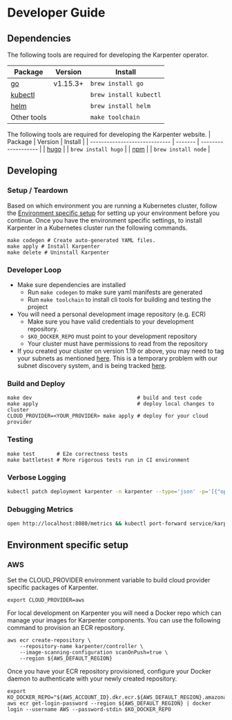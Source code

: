 # Developer Guide

## Dependencies

The following tools are required for developing the Karpenter operator.

| Package                                                            | Version  | Install                |
| ------------------------------------------------------------------ | -------- | ---------------------- |
| [go](https://golang.org/dl/)                                       | v1.15.3+ | `brew install go`      |
| [kubectl](https://kubernetes.io/docs/tasks/tools/install-kubectl/) |          | `brew install kubectl` |
| [helm](https://helm.sh/docs/intro/install/)                        |          | `brew install helm`    |
| Other tools                                                        |          | `make toolchain`       |

The following tools are required for developing the Karpenter website.
| Package                       | Version | Install             |
| ----------------------------- | ------- | ------------------- |
| [hugo](https://gohugo.io/)    |         | `brew install hugo` |
| [npm](https://www.npmjs.com/) |         | `brew install node` |

## Developing

### Setup / Teardown

Based on which environment you are running a Kubernetes cluster, follow the [Environment specific setup](#environment-specific-setup) for setting up your environment before you continue. Once you have the environment specific settings, to install Karpenter in a Kubernetes cluster run the following commands.

```
make codegen # Create auto-generated YAML files.
make apply # Install Karpenter
make delete # Uninstall Karpenter
```

### Developer Loop
* Make sure dependencies are installed
    * Run `make codegen` to make sure yaml manifests are generated
    * Run `make toolchain` to install cli tools for building and testing the project
* You will need a personal development image repository (e.g. ECR)
    * Make sure you have valid credentials to your development repository.
    * `$KO_DOCKER_REPO` must point to your development repository
    * Your cluster must have permissions to read from the repository
* If you created your cluster on version 1.19 or above, you may need to tag your subnets as mentioned [here](docs/aws/README.md). This is a temporary problem with our subnet discovery system, and is being tracked [here](https://github.com/awslabs/karpenter/issues/404#issuecomment-845283904).

### Build and Deploy
```
make dev                                  # build and test code
make apply                                # deploy local changes to cluster
CLOUD_PROVIDER=<YOUR_PROVIDER> make apply # deploy for your cloud provider
```

### Testing
```
make test       # E2e correctness tests
make battletest # More rigorous tests run in CI environment
```

### Verbose Logging
```bash
kubectl patch deployment karpenter -n karpenter --type='json' -p='[{"op": "replace", "path": "/spec/template/spec/containers/0/args", "value": ["--verbose"]}]'
```

### Debugging Metrics
```bash
open http://localhost:8080/metrics && kubectl port-forward service/karpenter-metrics -n karpenter 8080
```

## Environment specific setup

### AWS
Set the CLOUD_PROVIDER environment variable to build cloud provider specific packages of Karpenter.

```
export CLOUD_PROVIDER=aws
```

For local development on Karpenter you will need a Docker repo which can manage your images for Karpenter components.
You can use the following command to provision an ECR repository.
```
aws ecr create-repository \
    --repository-name karpenter/controller \
    --image-scanning-configuration scanOnPush=true \
    --region ${AWS_DEFAULT_REGION}
```

Once you have your ECR repository provisioned, configure your Docker daemon to authenticate with your newly created repository.

```
export KO_DOCKER_REPO="${AWS_ACCOUNT_ID}.dkr.ecr.${AWS_DEFAULT_REGION}.amazonaws.com/karpenter"
aws ecr get-login-password --region ${AWS_DEFAULT_REGION} | docker login --username AWS --password-stdin $KO_DOCKER_REPO
```
